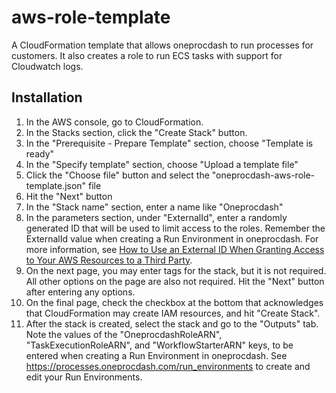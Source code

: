 # aws-role-template
A CloudFormation template that allows oneprocdash to run processes for customers.
It also creates a role to run ECS tasks with support for Cloudwatch logs.

## Installation

1. In the AWS console, go to CloudFormation.
2. In the Stacks section, click the "Create Stack" button.
3. In the "Prerequisite - Prepare Template" section, choose "Template is ready"
4. In the "Specify template" section, choose "Upload a template file"
5. Click the "Choose file" button and select the "oneprocdash-aws-role-template.json" file
6. Hit the "Next" button
7. In the "Stack name" section, enter a name like "Oneprocdash"
8. In the parameters section, under "ExternalId", enter a randomly generated ID that will be used
to limit access to the roles. Remember the ExternalId value when creating
a Run Environment in oneprocdash. For more information, see
[How to Use an External ID When Granting Access to Your AWS Resources to a Third Party](https://docs.aws.amazon.com/IAM/latest/UserGuide/id_roles_create_for-user_externalid.html).
9. On the next page, you may enter tags for the stack, but it is not required.
All other options on the page are also not required. Hit the "Next" button
after entering any options.
10. On the final page, check the checkbox at the bottom that acknowledges
that CloudFormation may create IAM resources, and hit "Create Stack".
11. After the stack is created, select the stack and go to the "Outputs" tab.
Note the values of the "OneprocdashRoleARN", "TaskExecutionRoleARN",
and "WorkflowStarterARN" keys, to be entered when creating a Run Environment
in oneprocdash. See https://processes.oneprocdash.com/run_environments to create
and edit your Run Environments.
